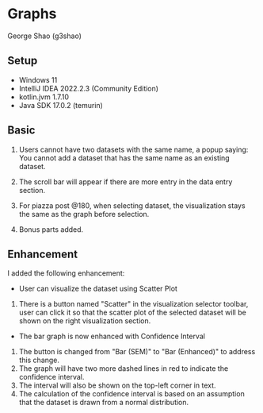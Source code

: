 # Graphs
George Shao (g3shao)

## Setup
* Windows 11
* IntelliJ IDEA 2022.2.3 (Community Edition)
* kotlin.jvm 1.7.10
* Java SDK 17.0.2 (temurin)

## Basic
1. Users cannot have two datasets with the same name, a popup saying: You cannot add a dataset that has the same name as an existing dataset.

2. The scroll bar will appear if there are more entry in the data entry section.

3. For piazza post @180, when selecting dataset, the visualization stays the same as the graph before selection.

4. Bonus parts added.

## Enhancement 
I added the following enhancement:
- User can visualize the dataset using Scatter Plot
1. There is a button named "Scatter" in the visualization selector toolbar, user can click it so that the scatter plot of the selected dataset will be shown on the right visualization section.

- The bar graph is now enhanced with Confidence Interval
1. The button is changed from "Bar (SEM)" to "Bar (Enhanced)" to address this change.
2. The graph will have two more dashed lines in red to indicate the confidence interval.
3. The interval will also be shown on the top-left corner in text.
4. The calculation of the confidence interval is based on an assumption that the dataset is drawn from a normal distribution.
